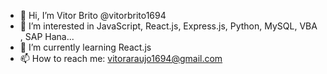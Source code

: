 - 👋 Hi, I’m Vitor Brito @vitorbrito1694
- 👀 I’m interested in JavaScript, React.js, Express.js, Python, MySQL, VBA , SAP Hana...
- 🌱 I’m currently learning React.js
- 📫 How to reach me: vitoraraujo1694@gmail.com
